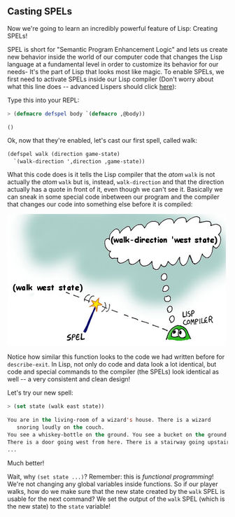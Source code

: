 ## Casting SPELs

Now we're going to learn an incredibly powerful feature of Lisp: Creating SPELs!

SPEL is short for "Semantic Program Enhancement Logic" and lets us create new behavior inside the world of our computer code that changes the Lisp language at a fundamental level in order to customize its behavior for our needs- It's the part of Lisp that looks most like magic. To enable SPELs, we first need to activate SPELs inside our Lisp compiler (Don't worry about what this line does -- advanced Lispers should click [here](../addendum/2-whyspels.md)):

Type this into your REPL:

```lisp
> (defmacro defspel body `(defmacro ,@body))
```
```
()
```

Ok, now that they're enabled, let's cast our first spell, called walk:


```lisp
(defspel walk (direction game-state)
  `(walk-direction ',direction ,game-state))
```

What this code does is it tells the Lisp compiler that the *atom* ``walk`` is not actually the *atom* ``walk`` but is, instead, ``walk-direction`` and that the direction actually has a quote in front of it, even though we can't see it. Basically we can sneak in some special code inbetween our program and the compiler that changes our code into something else before it is compiled:

![](../images/spel_compile.jpg)

Notice how similar this function looks to the code we had written before for ``describe-exit``. In Lisp, not only do code and data look a lot identical, but code and special commands to the compiler (the SPELs) look identical as well -- a very consistent and clean design!

Let's try our new spell:

```lisp
> (set state (walk east state))
```
```lisp
You are in the living-room of a wizard's house. There is a wizard 
   snoring loudly on the couch.
You see a whiskey-bottle on the ground. You see a bucket on the ground.
There is a door going west from here. There is a stairway going upstairs from here.
...
```

Much better!

Wait, why ``(set state ...)``? Remember: this is *functional programming*! We're not changing any global variables inside functions. So if our player walks, how do we make sure that the new state created by the ``walk`` SPEL is usable for the next command? We set the output of the ``walk`` SPEL (which is the new state) to the ``state`` variable!
